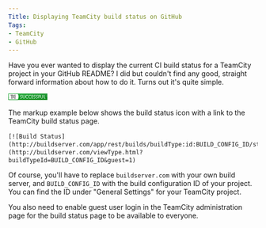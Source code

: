 ```yaml
---
Title: Displaying TeamCity build status on GitHub
Tags:
- TeamCity
- GitHub
---
```


Have you ever wanted to display the current CI build status for a TeamCity project in your GitHub README? I did but couldn't find any good, straight forward information about how to do it. Turns out it's quite simple.

<!--excerpt-->

![Build Status](/images/tc_status_successful.png)

The markup example below shows the build status icon with a link to the TeamCity build status page.

	[![Build Status](http://buildserver.com/app/rest/builds/buildType:id:BUILD_CONFIG_ID/statusIcon)]
	(http://buildserver.com/viewType.html?buildTypeId=BUILD_CONFIG_ID&guest=1)

Of course, you'll have to replace `buildserver.com` with your own build server, and `BUILD_CONFIG_ID` with the build configuration ID of your project. You can find the ID under "General Settings" for your TeamCity project.

You also need to enable guest user login in the TeamCity administration page for the build status page to be available to everyone.